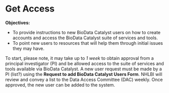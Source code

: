 # Get Access

**Objectives:** 

* To provide instructions to new BioData Catalyst users on how to create accounts and access the BioData Catalyst suite of services and tools. 
* To point new users to resources that will help them through initial issues they may have.

To start, please note, it may take up to _1 week_ to obtain approval from a principal investigator \(PI\) and be allowed access to the suite of services and tools available via BioData Catalyst. A new user request must be made by a PI \(list?\) using the **Request to add BioData Catalyst Users Form**. NHLBI will review and convey a list to the Data Access Committee \(DAC\) weekly. Once approved, the new user can be added to the system. 

